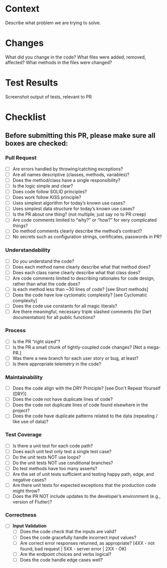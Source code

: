# Context
Describe what problem we are trying to solve.
# Changes
What did you change in the code? What files were added, removed, affected? What methods in the files were changed?
# Test Results
Screenshot output of tests, relevant to PR

# Checklist

## Before submitting this PR, please make sure all boxes are checked:

### Pull Request
- [ ] Are errors handled by throwing/catching exceptions?
- [ ] Are all names descriptive (classes, methods, variables)?
- [ ] Does the method/class have a single responsibility?
- [ ] Is the logic simple and clear?
- [ ] Does code follow SOLID principles?
- [ ] Does work follow KISS principle?
- [ ] Uses simplest algorithm for today’s known use cases?
- [ ] Uses simplest data structure for today’s known use cases?
- [ ] Is the PR about one thing? (not multiple; just say no to PR creep)
- [ ] Are code comments limited to “why?” or “how?” for very complicated things?
- [ ] Do method comments clearly describe the method’s contract?
- [ ] No secrets such as configuration strings, certificates, passwords in PR?

### Understandability
- [ ] Do you understand the code?
- [ ] Does each method name clearly describe what that method does?
- [ ] Does each class name clearly describe what that class does?
- [ ] Are code comments limited to describing rationales for code design, rather than what the code does?
- [ ] Is each method less than ~30 lines of code? [see Short methods]
- [ ] Does the code have low cyclomatic complexity? [see Cyclomatic complexity]
- [ ] Does the code use constants for all magic literals?
- [ ] Are there meaningful, necessary triple slashed comments (for Dart documentation) for all public functions?

### Process
- [ ] Is the PR “right sized”?
- [ ] Is the PR a small chunk of tightly-coupled code changes? [Not a mega-PR.]
- [ ] Was there a new branch for each user story or bug, at least?
- [ ] Is there appropriate telemetry in the code?

### Maintainability
- [ ] Does the code align with the DRY Principle? [see Don't Repeat Yourself (DRY)]
- [ ] Does the code not have duplicate lines of code?
- [ ] Does the code not duplicate lines of code found elsewhere in the project?
- [ ] Does the code have duplicate patterns related to the data (repeating / like use of data)?

### Test Coverage
- [ ] Is there a unit test for each code path?
- [ ] Does each unit test only test a single test case?
- [ ] Do the unit tests NOT use loops?
- [ ] Do the unit tests NOT use conditional branches?
- [ ] Do test methods have too many asserts?
- [ ] Are the set of unit tests sufficient and testing happy path, edge, and negative cases?
- [ ] Are there unit tests for expected exceptions that the production code might throw?
- [ ] Does the PR NOT include updates to the developer’s environment (e.g., version of Flutter)?

### Correctness
- [ ] **Input Validation**
  - [ ] Does the code check that the inputs are valid?
  - [ ] Does the code gracefully handle incorrect input values?
  - [ ] Are correct error responses returned, as appropriate? (4XX - not found, bad request | 5XX - server error | 2XX - OK)
  - [ ] Are the endpoint choices and verbs logical?
  - [ ] Does the code handle edge cases well?